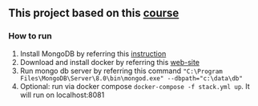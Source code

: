 ## This project based on this [course](https://www.udemy.com/share/1080GW3@54jfCIZkDOCWpJxOZX8bdM3TALDP0GTpEB9ttrtOCStemT3x6onDGRzZmjQaMtW9mg==/) 

### How to run

1. Install MongoDB by referring this [instruction](https://www.mongodb.com/docs/manual/administration/install-community/)
2. Download and install docker by referring this [web-site](https://www.docker.com/)
3. Run mongo db server by referring this command `"C:\Program Files\MongoDB\Server\8.0\bin\mongod.exe" --dbpath="c:\data\db"`
4. Optional: run via docker compose `docker-compose -f stack.yml up`. It will run on localhost:8081
